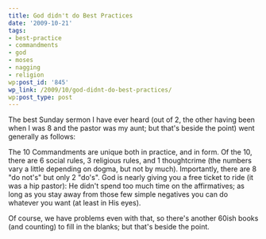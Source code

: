```yaml
---
title: God didn't do Best Practices
date: '2009-10-21'
tags:
- best-practice
- commandments
- god
- moses
- nagging
- religion
wp:post_id: '845'
wp_link: /2009/10/god-didnt-do-best-practices/
wp:post_type: post
---
```


The best Sunday sermon I have ever heard (out of 2, the other having been when I was 8 and the pastor was my aunt; but that's beside the point) went generally as follows:

The 10 Commandments are unique both in practice, and in form. Of the 10, there are 6 social rules, 3 religious rules, and 1 thoughtcrime (the numbers vary a little depending on dogma, but not by much). Importantly, there are 8 "do not's" but only 2 "do's". God is nearly giving you a free ticket to ride (it was a hip pastor): He didn't spend too much time on the affirmatives; as long as you stay away from those few simple negatives you can do whatever you want (at least in His eyes).

Of course, we have problems even with that, so there's another 60ish books (and counting) to fill in the blanks; but that's beside the point.
